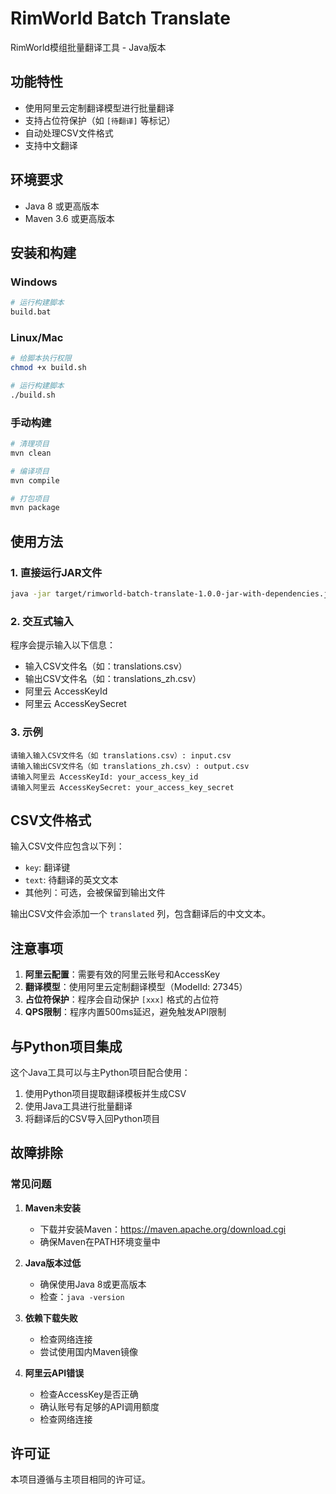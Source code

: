 # RimWorld Batch Translate

RimWorld模组批量翻译工具 - Java版本

## 功能特性

- 使用阿里云定制翻译模型进行批量翻译
- 支持占位符保护（如 `[待翻译]` 等标记）
- 自动处理CSV文件格式
- 支持中文翻译

## 环境要求

- Java 8 或更高版本
- Maven 3.6 或更高版本

## 安装和构建

### Windows
```bash
# 运行构建脚本
build.bat
```

### Linux/Mac
```bash
# 给脚本执行权限
chmod +x build.sh

# 运行构建脚本
./build.sh
```

### 手动构建
```bash
# 清理项目
mvn clean

# 编译项目
mvn compile

# 打包项目
mvn package
```

## 使用方法

### 1. 直接运行JAR文件
```bash
java -jar target/rimworld-batch-translate-1.0.0-jar-with-dependencies.jar
```

### 2. 交互式输入
程序会提示输入以下信息：
- 输入CSV文件名（如：translations.csv）
- 输出CSV文件名（如：translations_zh.csv）
- 阿里云 AccessKeyId
- 阿里云 AccessKeySecret

### 3. 示例
```
请输入输入CSV文件名（如 translations.csv）: input.csv
请输入输出CSV文件名（如 translations_zh.csv）: output.csv
请输入阿里云 AccessKeyId: your_access_key_id
请输入阿里云 AccessKeySecret: your_access_key_secret
```

## CSV文件格式

输入CSV文件应包含以下列：
- `key`: 翻译键
- `text`: 待翻译的英文文本
- 其他列：可选，会被保留到输出文件

输出CSV文件会添加一个 `translated` 列，包含翻译后的中文文本。

## 注意事项

1. **阿里云配置**：需要有效的阿里云账号和AccessKey
2. **翻译模型**：使用阿里云定制翻译模型（ModelId: 27345）
3. **占位符保护**：程序会自动保护 `[xxx]` 格式的占位符
4. **QPS限制**：程序内置500ms延迟，避免触发API限制

## 与Python项目集成

这个Java工具可以与主Python项目配合使用：

1. 使用Python项目提取翻译模板并生成CSV
2. 使用Java工具进行批量翻译
3. 将翻译后的CSV导入回Python项目

## 故障排除

### 常见问题

1. **Maven未安装**
   - 下载并安装Maven：https://maven.apache.org/download.cgi
   - 确保Maven在PATH环境变量中

2. **Java版本过低**
   - 确保使用Java 8或更高版本
   - 检查：`java -version`

3. **依赖下载失败**
   - 检查网络连接
   - 尝试使用国内Maven镜像

4. **阿里云API错误**
   - 检查AccessKey是否正确
   - 确认账号有足够的API调用额度
   - 检查网络连接

## 许可证

本项目遵循与主项目相同的许可证。 